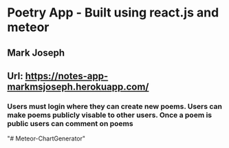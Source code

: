 # Poetry App - Built using react.js and meteor

## Mark Joseph

## Url: https://notes-app-markmsjoseph.herokuapp.com/

### Users must login where they can create new poems. Users can make poems publicly visable to other users. Once a poem is public users can comment on poems
"# Meteor-ChartGenerator" 
